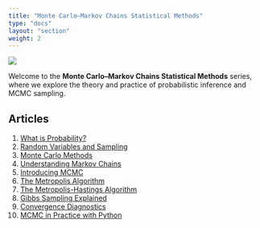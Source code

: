 ```yaml
---
title: "Monte Carlo–Markov Chains Statistical Methods"
type: "docs"
layout: "section"
weight: 2
---
```


![](/img/contents/mcmc_statics_cover.png)

Welcome to the **Monte Carlo–Markov Chains Statistical Methods** series, where we explore the theory and practice of probabilistic inference and MCMC sampling.


## Articles

1. [What is Probability?](/mcmc/probability/)
2. [Random Variables and Sampling](/mcmc/random-variables/)
3. [Monte Carlo Methods](/mcmc/monte-carlo/)
4. [Understanding Markov Chains](/mcmc/markov-chains/)
5. [Introducing MCMC](/mcmc/intro-mcmc/)
6. [The Metropolis Algorithm](/mcmc/metropolis/)
7. [The Metropolis-Hastings Algorithm](/mcmc/metropolis-hastings/)
8. [Gibbs Sampling Explained](/mcmc/gibbs/)
9. [Convergence Diagnostics](/mcmc/convergence/)
10. [MCMC in Practice with Python](/mcmc/python/)
